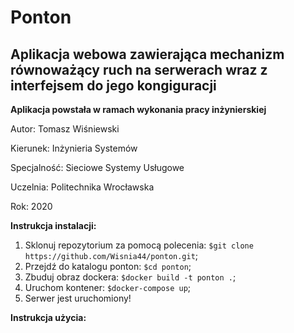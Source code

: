 # Ponton
## Aplikacja webowa zawierająca mechanizm równoważący ruch na serwerach wraz z interfejsem do jego kongiguracji

**Aplikacja powstała w ramach wykonania pracy inżynierskiej**

Autor: Tomasz Wiśniewski

Kierunek: Inżynieria Systemów

Specjalność: Sieciowe Systemy Usługowe

Uczelnia: Politechnika Wrocławska

Rok: 2020

**Instrukcja instalacji:**

1. Sklonuj repozytorium za pomocą polecenia: `$git clone https://github.com/Wisnia44/ponton.git`;
2. Przejdź do katalogu ponton: `$cd ponton`;
3. Zbuduj obraz dockera: `$docker build -t ponton .`;
4. Uruchom kontener: `$docker-compose up`;
5. Serwer jest uruchomiony!


**Instrukcja użycia:**
